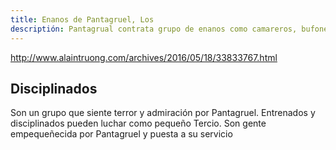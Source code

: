 ```yaml
---
title: Enanos de Pantagruel, Los
descriptión: Pantagrual contrata grupo de enanos como camareros, bufones y soldados
---
```



http://www.alaintruong.com/archives/2016/05/18/33833767.html

## Disciplinados

Son un grupo que siente terror y admiración por Pantagruel. Entrenados y disciplinados pueden luchar como pequeño Tercio.
Son gente empequeñecida por Pantagruel y puesta a su servicio 